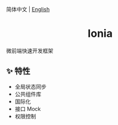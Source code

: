 简体中文 | [English](./README.md)

<h1 align="center">Ionia</h1>

微前端快速开发框架

## ✨ 特性

- 全局状态同步
- 公共组件库
- 国际化
- 接口 Mock
- 权限控制
